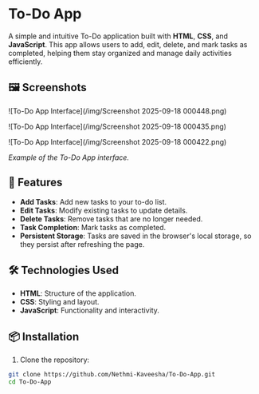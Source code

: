 # To-Do App

A simple and intuitive To-Do application built with **HTML**, **CSS**, and **JavaScript**. This app allows users to add, edit, delete, and mark tasks as completed, helping them stay organized and manage daily activities efficiently.

## 🖼️ Screenshots

![To-Do App Interface](/img/Screenshot 2025-09-18 000448.png)

![To-Do App Interface](/img/Screenshot 2025-09-18 000435.png)

![To-Do App Interface](/img/Screenshot 2025-09-18 000422.png)

*Example of the To-Do App interface.*

## 🚀 Features

- **Add Tasks**: Add new tasks to your to-do list.
- **Edit Tasks**: Modify existing tasks to update details.
- **Delete Tasks**: Remove tasks that are no longer needed.
- **Task Completion**: Mark tasks as completed.
- **Persistent Storage**: Tasks are saved in the browser's local storage, so they persist after refreshing the page.

## 🛠️ Technologies Used

- **HTML**: Structure of the application.
- **CSS**: Styling and layout.
- **JavaScript**: Functionality and interactivity.

## 📦 Installation

1. Clone the repository:

```bash
git clone https://github.com/Nethmi-Kaveesha/To-Do-App.git
cd To-Do-App
